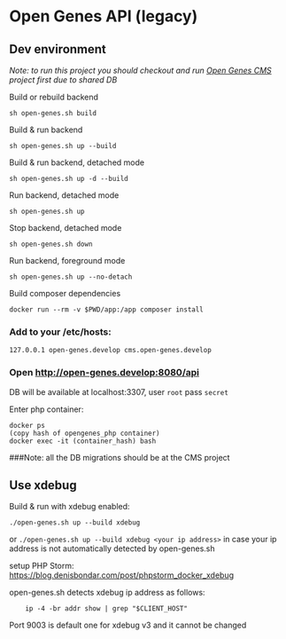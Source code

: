 # Open Genes API (legacy)

## Dev environment
_Note: to run this project you should checkout and run [Open Genes CMS](https://github.com/open-genes/open-genes-cms) project first due to shared DB_

Build or rebuild backend
```
sh open-genes.sh build
```
Build & run backend
```
sh open-genes.sh up --build
```
Build & run backend, detached mode
```
sh open-genes.sh up -d --build
```
Run backend, detached mode
```
sh open-genes.sh up
```
Stop backend, detached mode
```
sh open-genes.sh down
```
Run backend, foreground mode
```
sh open-genes.sh up --no-detach
```
Build composer dependencies
```
docker run --rm -v $PWD/app:/app composer install
```

### Add to your /etc/hosts:
```
127.0.0.1 open-genes.develop cms.open-genes.develop
```

### Open http://open-genes.develop:8080/api

DB will be available at localhost:3307, user `root` pass `secret`

Enter php container:
```
docker ps
(copy hash of opengenes_php container)
docker exec -it (container_hash) bash
```
###Note: all the DB migrations should be at the CMS project

## Use xdebug

Build & run with xdebug enabled:
```
./open-genes.sh up --build xdebug
```

or ```./open-genes.sh up --build xdebug <your ip address>```
in case your ip address is not automatically detected by open-genes.sh

setup PHP Storm: https://blog.denisbondar.com/post/phpstorm_docker_xdebug

open-genes.sh detects xdebug ip address as follows:
```
    ip -4 -br addr show | grep "$CLIENT_HOST"
```

Port 9003 is default one for xdebug v3 and it cannot be changed
